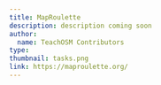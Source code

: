 ```yaml
---
title: MapRoulette
description: description coming soon
author:
  name: TeachOSM Contributors
type:
thumbnail: tasks.png
link: https://maproulette.org/
---
```

